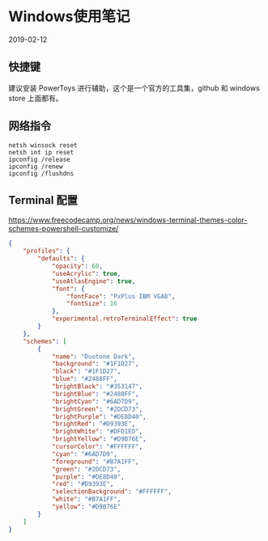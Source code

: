 # Windows使用笔记

2019-02-12

## 快捷键

建议安装 PowerToys 进行辅助，这个是一个官方的工具集，github 和 windows store 上面都有。

## 网络指令

```
netsh winsock reset
netsh int ip reset
ipconfig /release
ipconfig /renew
ipconfig /flushdns
```

## Terminal 配置

https://www.freecodecamp.org/news/windows-terminal-themes-color-schemes-powershell-customize/

```json
{
    "profiles": {
        "defaults": {
            "opacity": 60,
            "useAcrylic": true,
            "useAtlasEngine": true,
            "font": {
                "fontFace": "PxPlus IBM VGA8",
                "fontSize": 16
            },
            "experimental.retroTerminalEffect": true
        }
    },
    "schemes": [
        {
            "name": "Duotone Dark",
            "background": "#1F1D27",
            "black": "#1F1D27",
            "blue": "#2488FF",
            "brightBlack": "#353147",
            "brightBlue": "#2488FF",
            "brightCyan": "#6AD7D9",
            "brightGreen": "#2DCD73",
            "brightPurple": "#DE8D40",
            "brightRed": "#D9393E",
            "brightWhite": "#DFD1ED",
            "brightYellow": "#D9B76E",
            "cursorColor": "#FFFFFF",
            "cyan": "#6AD7D9",
            "foreground": "#B7A1FF",
            "green": "#2DCD73",
            "purple": "#DE8D40",
            "red": "#D9393E",
            "selectionBackground": "#FFFFFF",
            "white": "#B7A1FF",
            "yellow": "#D9B76E"
        }
    ]
}
```
